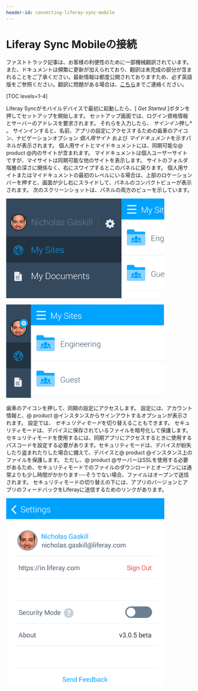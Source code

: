 ```yaml
---
header-id: connecting-liferay-sync-mobile
---
```


# Liferay Sync Mobileの接続

<p class="alert alert-info"><span class="wysiwyg-color-blue120">ファストトラック記事は、お客様の利便性のために一部機械翻訳されています。また、ドキュメントは頻繁に更新が加えられており、翻訳は未完成の部分が含まれることをご了承ください。最新情報は都度公開されておりますため、必ず英語版をご参照ください。翻訳に問題がある場合は、<a href="mailto:support-content-jp@liferay.com">こちら</a>までご連絡ください。</span></p>

[TOC levels=1-4]

Liferay Syncがモバイルデバイスで最初に起動したら、[ *Get Started* ]ボタンを押してセットアップを開始します。 セットアップ画面では、ログイン資格情報とサーバーのアドレスを要求されます。 それらを入力したら、 *サインイン*押し* 。 サインインすると、名前、アプリの設定にアクセスするための歯車のアイコン、ナビゲーションオプション *個人用サイト* および *マイドキュメント*を示すパネルが表示されます。 個人用サイトとマイドキュメントには、同期可能な@ product @内のサイトが含まれます。 マイドキュメントは個人ユーザーサイトですが、マイサイトは同期可能な他のサイトを表示します。 サイトのフォルダ階層の深さに関係なく、右にスワイプするとこのパネルに戻ります。 個人用サイトまたはマイドキュメントの最初のレベルにいる場合は、上部のロケーションバーを押すと、画面が少し右にスライドして、パネルのコンパクトビューが表示されます。 次のスクリーンショットは、パネルの両方のビューを示しています。</p>

![図1：このパネルでは、アプリの設定だけでなく、サイトやドキュメントにもアクセスできます。](../../../../images/sync-mobile-panel.png)

![図2：個人用サイトまたはマイドキュメントの上部にあるタイトルバーをタップすると、メインの同期パネルのコンパクトビューが開きます。](../../../../images/sync-mobile-panel-compact.png)

歯車のアイコンを押して、同期の設定にアクセスします。 設定には、アカウント情報と、@ product @インスタンスからサインアウトするオプションが表示されます。 設定では、 *セキュリティモード*を切り替えることもできます。 セキュリティモードは、デバイスに保存されているファイルを暗号化して保護します。 セキュリティモードを使用するには、同期アプリにアクセスするときに使用するパスコードを設定する必要があります。セキュリティモードは、デバイスが紛失したり盗まれたりした場合に備えて、デバイスと@ product @インスタンス上のファイルを保護します。 ただし、@ product @サーバーはSSLを使用する必要があるため、セキュリティモードでのファイルのダウンロードとオープンには通常よりも少し時間がかかります---そうでない場合、ファイルはオープンで送信されます。 セキュリティモードの切り替えの下には、アプリのバージョンとアプリのフィードバックをLiferayに送信するためのリンクがあります。

![図3：同期アプリの設定画面では、@ product @インスタンスからサインアウトし、セキュリティモードを有効にして、アプリのバージョンを表示し、フィードバックを送信できます。](../../../../images/sync-mobile-settings.png)
